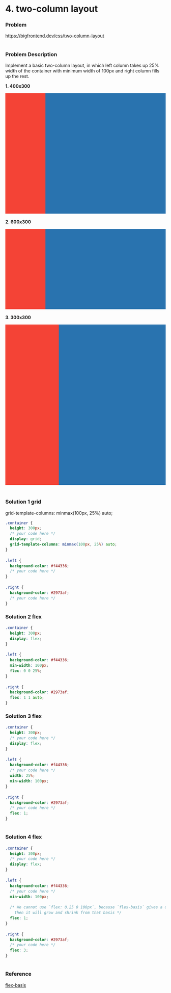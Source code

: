 # 4. two-column layout

### Problem

https://bigfrontend.dev/css/two-column-layout

#

### Problem Description

Implement a basic two-column layout, in which left column takes up 25% width of the container with minimum width of 100px and right column fills up the rest.

**1. 400x300**

![result 1](result-1.png)

**2. 600x300**

![result 2](result-2.png)

**3. 300x300**

![result 3](result-3.png)

#

### Solution 1 grid 
grid-template-columns: minmax(100px, 25%) auto;

```css
.container {
  height: 300px;
  /* your code here */
  display: grid;
  grid-template-columns: minmax(100px, 25%) auto;
}

.left {
  background-color: #f44336;
  /* your code here */
}

.right {
  background-color: #2973af;
  /* your code here */
}
```

### Solution 2 flex

```css
.container {
  height: 300px;
  display: flex;
}

.left {
  background-color: #f44336;
  min-width: 100px;
  flex: 0 0 25%;
}

.right {
  background-color: #2973af;
  flex: 1 1 auto;
}
```


### Solution 3 flex

```css
.container {
  height: 300px;
  /* your code here */
  display: flex;
}

.left {
  background-color: #f44336;
  /* your code here */
  width: 25%;
  min-width: 100px;
}

.right {
  background-color: #2973af;
  /* your code here */
  flex: 1;
}
```

#

### Solution 4 flex

```css
.container {
  height: 300px;
  /* your code here */
  display: flex;
}

.left {
  background-color: #f44336;
  /* your code here */
  min-width: 100px;

  /* We cannot use `flex: 0.25 0 100px`, because `flex-basis` gives a default proportion, 
    then it will grow and shrink from that basis */
  flex: 1;
}

.right {
  background-color: #2973af;
  /* your code here */
  flex: 3;
}
```

#

### Reference

[flex-basis](https://developer.mozilla.org/en-US/docs/Web/CSS/flex-basis)
